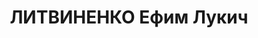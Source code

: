 ---
title: ЛИТВИНЕНКО Ефим Лукич
description: 'Род. в 1902, Черниговская обл., г. Корон, украинец, обр.: высшее, член/канд.
  в члены ВКП(б) с 1925. Проживал: Минск, ул. Энгельса 54, кв. 4. Преподаватель химии,
  Минский мединститут

  Арестован 30.05.1937. Обв. по ст. 69, 70, 76 - С 1933г.являлся участником право-троцкистской
  террористической шпионской орг-ции. Приговор: ВК ВС СССР, 24.11.1937 – ВМН с конфискацией
  имущества. Расстрелян 24.11.1937, Минск.

  Реабилитирован ВК ВС СССР 29.06.1957'
---